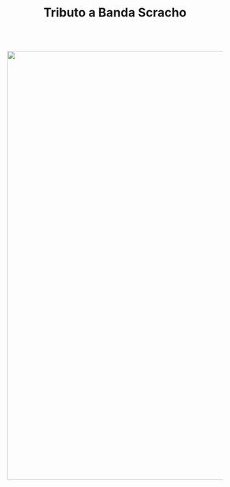 <h1 align="center">Tributo a Banda Scracho<h1>
<br>
  
<div align="center">
 <img src="https://i.ibb.co/9Twp2mZ/luizlipe-github-io-pagina-tributo.png" style="width:1000px; height: 1000px"/>
  </div>  
  

